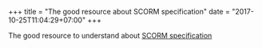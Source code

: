 +++
title = "The good resource about SCORM specification"
date = "2017-10-25T11:04:29+07:00"
+++

The good resource to understand about [SCORM specification](http://www.vsscorm.net/)
